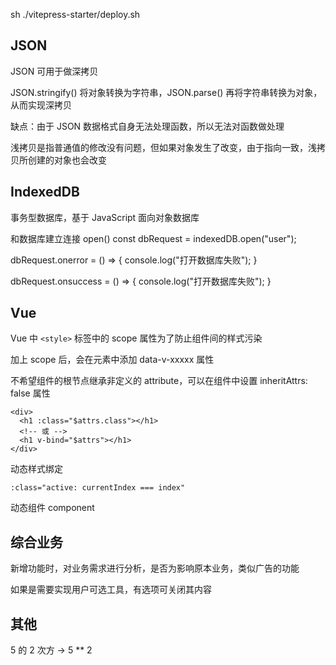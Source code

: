 sh ./vitepress-starter/deploy.sh

## JSON

JSON 可用于做深拷贝

JSON.stringify() 将对象转换为字符串，JSON.parse() 再将字符串转换为对象，从而实现深拷贝

缺点：由于 JSON 数据格式自身无法处理函数，所以无法对函数做处理

浅拷贝是指普通值的修改没有问题，但如果对象发生了改变，由于指向一致，浅拷贝所创建的对象也会改变

## IndexedDB

事务型数据库，基于 JavaScript 面向对象数据库

和数据库建立连接 open()
const dbRequest = indexedDB.open("user");

dbRequest.onerror = () => {
  console.log("打开数据库失败");
}

dbRequest.onsuccess = () => {
  console.log("打开数据库失败");
}

## Vue

Vue 中 `<style>` 标签中的 scope 属性为了防止组件间的样式污染

加上 scope 后，会在元素中添加 data-v-xxxxx 属性


不希望组件的根节点继承非定义的 attribute，可以在组件中设置 inheritAttrs: false 属性

```
<div>
  <h1 :class="$attrs.class"></h1>
  <!-- 或 -->
  <h1 v-bind="$attrs"></h1>
</div>
```


动态样式绑定
```
:class="active: currentIndex === index"
```

动态组件 component

## 综合业务

新增功能时，对业务需求进行分析，是否为影响原本业务，类似广告的功能

如果是需要实现用户可选工具，有选项可关闭其内容

## 其他

5 的 2 次方 -> 5 ** 2